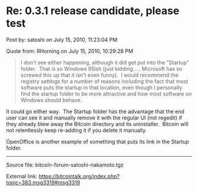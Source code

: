 # Re: 0.3.1 release candidate, please test

Post by: satoshi on July 15, 2010, 11:23:04 PM

Quote from: RHorning on July 15, 2010, 10:29:28 PM

> I don't see either happening, although it did get put into the "Startup" folder. &nbsp;That is so Windows 95ish (just kidding..... Microsoft has so screwed this up that it isn't even funny). &nbsp;I would recommend the registry settings for a number of reasons including the fact that most software puts the startup in that location, even though I personally find the startup folder to be more attractive and how most software on Windows should behave.

It could go either way. &nbsp;The Startup folder has the advantage that the end user can see it and manually remove it with the regular UI (not regedit) if they already blew away the Bitcoin directory and its uninstaller. &nbsp;Bitcoin will not relentlessly keep re-adding it if you delete it manually.

OpenOffice is another example of something that puts its link in the Startup folder.

---

Source file: bitcoin-forum-satoshi-nakamoto.tgz

External link: https://bitcointalk.org/index.php?topic=383.msg3319#msg3319
